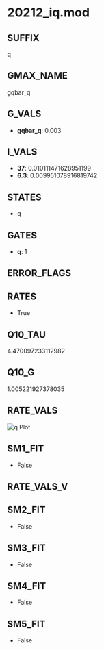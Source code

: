 # 20212_iq.mod

## SUFFIX

q

## GMAX_NAME

gqbar_q

## G_VALS

- **gqbar_q**: 0.003

## I_VALS

- **37**: 0.010111471628951199
- **6.3**: 0.009951078916819742

## STATES

- q

## GATES

- **q**: 1

## ERROR_FLAGS


## RATES

- True

## Q10_TAU

4.470097233112982

## Q10_G

1.005221927378035

## RATE_VALS

![q Plot](/Users/pbozelos/Dropbox/icg-Chai-Panos/supermodels/output_markdown_files/IH/20212_iq.mod/images/q.png)

## SM1_FIT

- False

## RATE_VALS_V

## SM2_FIT

- False

## SM3_FIT

- False

## SM4_FIT

- False

## SM5_FIT

- False

